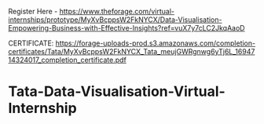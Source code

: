 Register Here - https://www.theforage.com/virtual-internships/prototype/MyXvBcppsW2FkNYCX/Data-Visualisation-Empowering-Business-with-Effective-Insights?ref=vuX7y7cLC2JkqAaoD

CERTIFICATE: https://forage-uploads-prod.s3.amazonaws.com/completion-certificates/Tata/MyXvBcppsW2FkNYCX_Tata_meujGWRgnwg6yTj6L_1694714324017_completion_certificate.pdf


# Tata-Data-Visualisation-Virtual-Internship

